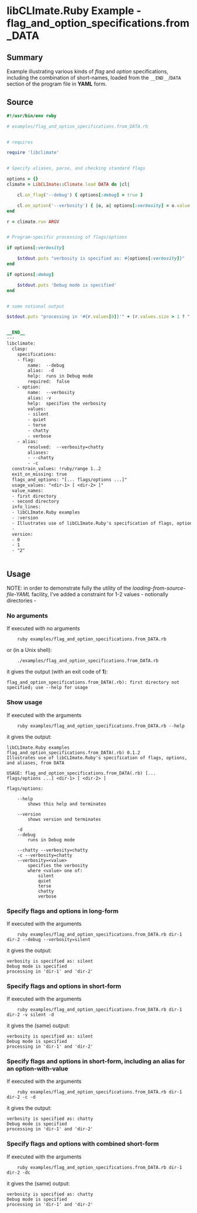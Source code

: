 # libCLImate.Ruby Example - **flag_and_option_specifications.from_DATA**

## Summary

Example illustrating various kinds of *flag* and *option* specifications, including the combination of short-names, loaded from the ``__END__``/``DATA`` section of the program file in **YAML** form.

## Source

```ruby
#!/usr/bin/env ruby

# examples/flag_and_option_specifications.from_DATA.rb


# requires

require 'libclimate'


# Specify aliases, parse, and checking standard flags

options = {}
climate = LibCLImate::Climate.load DATA do |cl|

	cl.on_flag('--debug') { options[:debug] = true }

	cl.on_option('--verbosity') { |o, a| options[:verbosity] = o.value }
end

r = climate.run ARGV


# Program-specific processing of flags/options

if options[:verbosity]

	$stdout.puts "verbosity is specified as: #{options[:verbosity]}"
end

if options[:debug]

	$stdout.puts 'Debug mode is specified'
end


# some notional output

$stdout.puts "processing in '#{r.values[0]}'" + (r.values.size > 1 ? " and '#{r.values[1]}'" : '')


__END__
---
libclimate:
  clasp:
    specifications:
    - flag:
        name:  --debug
        alias:  -d
        help:  runs in Debug mode
        required:  false
    - option:
        name:  --verbosity
        alias: -v
        help:  specifies the verbosity
        values:
        - silent
        - quiet
        - terse
        - chatty
        - verbose
    - alias:
        resolved:  --verbosity=chatty
        aliases:
        - --chatty
        - -c
  constrain_values: !ruby/range 1..2
  exit_on_missing: true
  flags_and_options: "[... flags/options ...]"
  usage_values: "<dir-1> [ <dir-2> ]"
  value_names:
  - first directory
  - second directory
  info_lines:
  - libCLImate.Ruby examples
  - :version
  - Illustrates use of libCLImate.Ruby's specification of flags, options, and aliases, from DATA
  -
  version:
  - 0
  - 1
  - "2"
```
```ruby
```

## Usage

NOTE: in order to demonstrate fully the utility of the *loading-from-source-file-YAML* facility, I've added a constraint for 1-2 values - notionally directories - 

### No arguments

If executed with no arguments

```
    ruby examples/flag_and_option_specifications.from_DATA.rb
```

or (in a Unix shell):

```
    ./examples/flag_and_option_specifications.from_DATA.rb
```

it gives the output (with an exit code of **1**):

```
flag_and_option_specifications.from_DATA(.rb): first directory not specified; use --help for usage
```


### Show usage

If executed with the arguments

```
    ruby examples/flag_and_option_specifications.from_DATA.rb --help
```

it gives the output:

```
libCLImate.Ruby examples
flag_and_option_specifications.from_DATA(.rb) 0.1.2
Illustrates use of libCLImate.Ruby's specification of flags, options, and aliases, from DATA

USAGE: flag_and_option_specifications.from_DATA(.rb) [... flags/options ...] <dir-1> [ <dir-2> ]

flags/options:

	--help
		shows this help and terminates

	--version
		shows version and terminates

	-d
	--debug
		runs in Debug mode

	--chatty --verbosity=chatty
	-c --verbosity=chatty
	--verbosity=<value>
		specifies the verbosity
		where <value> one of:
			silent
			quiet
			terse
			chatty
			verbose

```

### Specify flags and options in long-form

If executed with the arguments

```
    ruby examples/flag_and_option_specifications.from_DATA.rb dir-1 dir-2 --debug --verbosity=silent
```

it gives the output:

```
verbosity is specified as: silent
Debug mode is specified
processing in 'dir-1' and 'dir-2'
```

### Specify flags and options in short-form

If executed with the arguments

```
    ruby examples/flag_and_option_specifications.from_DATA.rb dir-1 dir-2 -v silent -d
```

it gives the (same) output:

```
verbosity is specified as: silent
Debug mode is specified
processing in 'dir-1' and 'dir-2'
```

### Specify flags and options in short-form, including an alias for an option-with-value

If executed with the arguments

```
    ruby examples/flag_and_option_specifications.from_DATA.rb dir-1 dir-2 -c -d
```

it gives the output:

```
verbosity is specified as: chatty
Debug mode is specified
processing in 'dir-1' and 'dir-2'
```

### Specify flags and options with combined short-form

If executed with the arguments

```
    ruby examples/flag_and_option_specifications.from_DATA.rb dir-1 dir-2 -dc
```

it gives the (same) output:

```
verbosity is specified as: chatty
Debug mode is specified
processing in 'dir-1' and 'dir-2'
```
